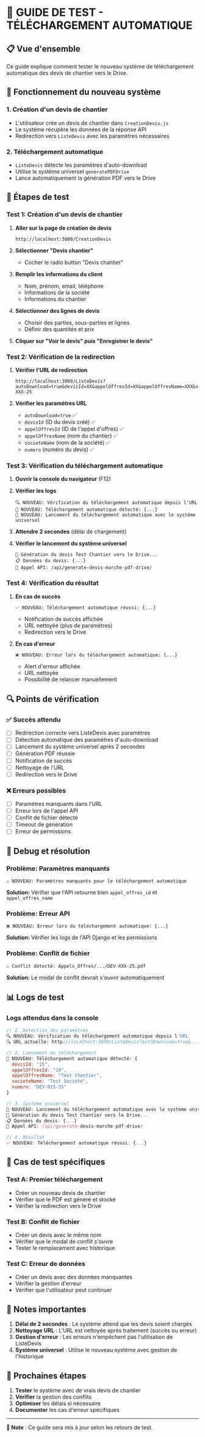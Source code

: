 # 🧪 **GUIDE DE TEST - TÉLÉCHARGEMENT AUTOMATIQUE**

## **📋 Vue d'ensemble**

Ce guide explique comment tester le nouveau système de téléchargement automatique des devis de chantier vers le Drive.

## **🔄 Fonctionnement du nouveau système**

### **1. Création d'un devis de chantier**

- L'utilisateur crée un devis de chantier dans `CreationDevis.js`
- Le système récupère les données de la réponse API
- Redirection vers `ListeDevis` avec les paramètres nécessaires

### **2. Téléchargement automatique**

- `ListeDevis` détecte les paramètres d'auto-download
- Utilise le système universel `generatePDFDrive`
- Lance automatiquement la génération PDF vers le Drive

## **🧪 Étapes de test**

### **Test 1: Création d'un devis de chantier**

1. **Aller sur la page de création de devis**

   ```
   http://localhost:3000/CreationDevis
   ```

2. **Sélectionner "Devis chantier"**

   - Cocher le radio button "Devis chantier"

3. **Remplir les informations du client**

   - Nom, prénom, email, téléphone
   - Informations de la société
   - Informations du chantier

4. **Sélectionner des lignes de devis**

   - Choisir des parties, sous-parties et lignes
   - Définir des quantités et prix

5. **Cliquer sur "Voir le devis" puis "Enregistrer le devis"**

### **Test 2: Vérification de la redirection**

1. **Vérifier l'URL de redirection**

   ```
   http://localhost:3000/ListeDevis?autoDownload=true&devisId=XX&appelOffresId=XX&appelOffresName=XXX&societeName=XXX&numero=DEV-XXX-25
   ```

2. **Vérifier les paramètres URL**
   - `autoDownload=true` ✅
   - `devisId` (ID du devis créé) ✅
   - `appelOffresId` (ID de l'appel d'offres) ✅
   - `appelOffresName` (nom du chantier) ✅
   - `societeName` (nom de la société) ✅
   - `numero` (numéro du devis) ✅

### **Test 3: Vérification du téléchargement automatique**

1. **Ouvrir la console du navigateur** (F12)

2. **Vérifier les logs**

   ```
   🔍 NOUVEAU: Vérification du téléchargement automatique depuis l'URL
   🚀 NOUVEAU: Téléchargement automatique détecté: {...}
   🎯 NOUVEAU: Lancement du téléchargement automatique avec le système universel
   ```

3. **Attendre 2 secondes** (délai de chargement)

4. **Vérifier le lancement du système universel**
   ```
   🚀 Génération du devis Test Chantier vers le Drive...
   📋 Données du devis: {...}
   🎯 Appel API: /api/generate-devis-marche-pdf-drive/
   ```

### **Test 4: Vérification du résultat**

1. **En cas de succès**

   ```
   ✅ NOUVEAU: Téléchargement automatique réussi: {...}
   ```

   - Notification de succès affichée
   - URL nettoyée (plus de paramètres)
   - Redirection vers le Drive

2. **En cas d'erreur**
   ```
   ❌ NOUVEAU: Erreur lors du téléchargement automatique: {...}
   ```
   - Alert d'erreur affichée
   - URL nettoyée
   - Possibilité de relancer manuellement

## **🔍 Points de vérification**

### **✅ Succès attendu**

- [ ] Redirection correcte vers ListeDevis avec paramètres
- [ ] Détection automatique des paramètres d'auto-download
- [ ] Lancement du système universel après 2 secondes
- [ ] Génération PDF réussie
- [ ] Notification de succès
- [ ] Nettoyage de l'URL
- [ ] Redirection vers le Drive

### **❌ Erreurs possibles**

- [ ] Paramètres manquants dans l'URL
- [ ] Erreur lors de l'appel API
- [ ] Conflit de fichier détecté
- [ ] Timeout de génération
- [ ] Erreur de permissions

## **🐛 Debug et résolution**

### **Problème: Paramètres manquants**

```
⚠️ NOUVEAU: Paramètres manquants pour le téléchargement automatique
```

**Solution:** Vérifier que l'API retourne bien `appel_offres_id` et `appel_offres_name`

### **Problème: Erreur API**

```
❌ NOUVEAU: Erreur lors du téléchargement automatique: {...}
```

**Solution:** Vérifier les logs de l'API Django et les permissions

### **Problème: Conflit de fichier**

```
⚠️ Conflit détecté: Appels_Offres/.../DEV-XXX-25.pdf
```

**Solution:** Le modal de conflit devrait s'ouvrir automatiquement

## **📊 Logs de test**

### **Logs attendus dans la console**

```javascript
// 1. Détection des paramètres
🔍 NOUVEAU: Vérification du téléchargement automatique depuis l'URL
🔍 URL actuelle: http://localhost:3000/ListeDevis?autoDownload=true&...

// 2. Lancement du téléchargement
🚀 NOUVEAU: Téléchargement automatique détecté: {
  devisId: "15",
  appelOffresId: "19",
  appelOffresName: "Test Chantier",
  societeName: "Test Société",
  numero: "DEV-015-25"
}

// 3. Système universel
🎯 NOUVEAU: Lancement du téléchargement automatique avec le système universel
🚀 Génération du devis Test Chantier vers le Drive...
📋 Données du devis: {...}
🎯 Appel API: /api/generate-devis-marche-pdf-drive/

// 4. Résultat
✅ NOUVEAU: Téléchargement automatique réussi: {...}
```

## **🎯 Cas de test spécifiques**

### **Test A: Premier téléchargement**

- Créer un nouveau devis de chantier
- Vérifier que le PDF est généré et stocké
- Vérifier la redirection vers le Drive

### **Test B: Conflit de fichier**

- Créer un devis avec le même nom
- Vérifier que le modal de conflit s'ouvre
- Tester le remplacement avec historique

### **Test C: Erreur de données**

- Créer un devis avec des données manquantes
- Vérifier la gestion d'erreur
- Vérifier que l'utilisateur peut continuer

## **📝 Notes importantes**

1. **Délai de 2 secondes** : Le système attend que les devis soient chargés
2. **Nettoyage URL** : L'URL est nettoyée après traitement (succès ou erreur)
3. **Gestion d'erreur** : Les erreurs n'empêchent pas l'utilisation de ListeDevis
4. **Système universel** : Utilise le nouveau système avec gestion de l'historique

## **🚀 Prochaines étapes**

1. **Tester** le système avec de vrais devis de chantier
2. **Vérifier** la gestion des conflits
3. **Optimiser** les délais si nécessaire
4. **Documenter** les cas d'erreur spécifiques

---

**📝 Note** : Ce guide sera mis à jour selon les retours de test.
